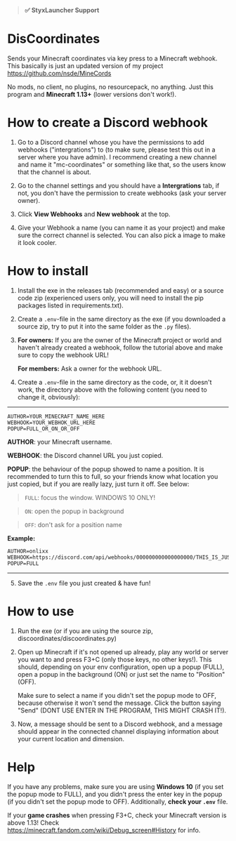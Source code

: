 > **✅ StyxLauncher Support**

# DisCoordinates
Sends your Minecraft coordinates via key press to a Minecraft webhook.
This basically is just an updated version of my project https://github.com/nsde/MineCords

No mods, no client, no plugins, no resourcepack, no anything. Just this program and **Minecraft 1.13+** (lower versions don't work!).

# How to create a Discord webhook
1. Go to a Discord channel whose you have the permissions to add webhooks ("intergrations") to (to make sure, please test this out in a server where you have admin). I recommend creating a new channel and name it "mc-coordinates" or something like that, so the users know that the channel is about.

2. Go to the channel settings and you should have a **Intergrations** tab, if not, you don't have the permission to create webhooks (ask your server owner).

3. Click **View Webhooks** and **New webhook** at the top.

4. Give your Webhook a name (you can name it as your project) and make sure the correct channel is selected. You can also pick a image to make it look cooler. 


# How to install
1. Install the exe in the releases tab (recommended and easy) or a source code zip (experienced users only, you will need to install the pip packages listed in requirements.txt).

2. Create a `.env`-file in the same directory as the exe (if you downloaded a source zip, try to put it into the same folder as the `.py` files).

3. **For owners:**
If you are the owner of the Minecraft project or world and haven't already created a webhook, follow the tutorial above and make sure to copy the webhook URL!

    **For members:**
    Ask a owner for the webhook URL. 

4. Create a `.env`-file in the same directory as the code, or, it it doesn't work, the directory above with the following content (you need to change it, obviously):

***

```
AUTHOR=YOUR_MINECRAFT_NAME_HERE
WEBHOOK=YOUR_WEBHOK_URL_HERE
POPUP=FULL_OR_ON_OR_OFF
```


**AUTHOR**: your Minecraft username.

**WEBHOOK**: the Discord channel URL you just copied.

**POPUP**: the behaviour of the popup showed to name a position. It is recommended to turn this to full, so your friends know what location you just copied, but if you are really lazy, just turn it off. See below:

> `FULL`: focus the window. WINDOWS 10 ONLY!

> `ON`: open the popup in background

> `OFF`: don't ask for a position name 


**Example:**
```
AUTHOR=onlixx
WEBHOOK=https://discord.com/api/webhooks/000000000000000000/THIS_IS_JUST_AN_EXAMPLE_DONT_COPY_PASTE_THIS_ENV_CODE_IT_WONT_WORK__
POPUP=FULL
```

***

5. Save the `.env` file you just created & have fun!

# How to use

1. Run the exe (or if you are using the source zip, discoordinates/discoordinates.py)

2. Open up Minecraft if it's not opened up already, play any world or server you want to and press F3+C (only those keys, no other keys!). This should, depending on your env configuration, open up a popup (FULL), open a popup in the background (ON) or just set the name to "Position" (OFF).

    Make sure to select a name  if you didn't set the popup mode to OFF, because otherwise it won't send the message. Click the button saying "Send" (DONT USE ENTER IN THE PROGRAM, THIS MIGHT CRASH IT!).

3. Now, a message should be sent to a Discord webhook, and a message should appear in the connected channel displaying information about your current location and dimension.

# Help
If you have any problems, make sure you are using **Windows 10** (if you set the popup mode to FULL), and you didn't press the enter key in the popup (if you didn't set the popup mode to OFF). Additionally, **check your `.env`** file.

If your **game crashes** when pressing F3+C, check your Minecraft version is above 1.13! Check https://minecraft.fandom.com/wiki/Debug_screen#History for info.